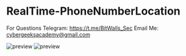 # RealTime-PhoneNumberLocation
For Questions Telegram: https://t.me/BitWalls_Sec
Email Me: cybergeeksacademy@gmail.com

![preview](https://github.com/BitWalls-Sec/RealTime-PhoneNumberLocation/blob/main/Number-Location.png)
![preview](https://github.com/BitWalls-Sec/RealTime-PhoneNumberLocation/blob/main/Number-Location%202.png)
